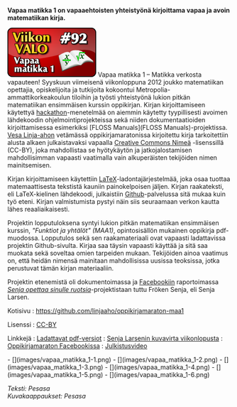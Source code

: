 <!--
Title: 2x40 Vapaa matikka 1 - Viikon VALO #92
Date: 2012/09/30
Pageimage: valo92-vapaa_matikka_1.png
Tags: Kaikki alustat,Materiaali,Tiede,Oppikirja,Opetus,Matematiikka
-->

**Vapaa matikka 1 on vapaaehtoisten yhteistyönä kirjoittama vapaa ja
avoin matematiikan kirja.**

![](images/valo92-vapaa_matikka_1.png "fig:valo92-vapaa_matikka_1.png") Vapaa
matikka 1 – Matikka verkosta vapauteen! Syyskuun viimeisenä
viikonloppuna 2012 joukko matematiikan opettajia, opiskelijoita ja
tutkijoita kokoontui Metropolia-ammattikorkeakoulun tiloihin ja työsti
yhteistyönä lukion pitkän matematiikan ensimmäisen kurssin oppikirjan.
Kirjan kirjoittamiseen käytettyä
[hackathon](http://en.wikipedia.org/wiki/Hackathon)-menetelmää on
aiemmin käytetty tyypillisesti avoimen lähdekoodin
ohjelmointiprojekteissa sekä niiden dokumentaatioiden kirjoittamisessa
esimerkiksi [FLOSS Manuals](FLOSS Manuals)-projektissa. [Vesa
Linja-ahon](http://linja-aho.blogspot.com) vetämässä
oppikirjamaratonissa kirjoitettu kirja tarkoitettiin alusta alkaen
julkaistavaksi vapaalla [Creative Commons
Nimeä](http://creativecommons.org/licenses/by/3.0/legalcode)
-lisenssillä (CC-BY), joka mahdollistaa se hyötykäytön ja
jatkojalostamisen mahdollisimman vapaasti vaatimalla vain alkuperäisten
tekijöiden nimen mainitsemisen.

Kirjan kirjoittamiseen käytettiin
[LaTeX](http://fi.wikipedia.org/wiki/Latex)-ladontajärjestelmää, joka
osaa tuottaa matemaattisesta tekstistä kauniin painokelpoisen jäljen.
Kirjan raakateksti, eli LaTeX-kielinen lähdekoodi, julkaistiin
[Github](https://github.com/)-palvelussa sitä mukaa kuin työ eteni.
Kirjan valmistumista pystyi näin siis seuraamaan verkon kautta lähes
reaaliaikaisesti.

Projektin lopputuloksena syntyi lukion pitkän matematiikan ensimmäisen
kurssin, *"Funktiot ja yhtälöt" (MAA1)*, opintosisällön mukainen
oppikirja pdf-muodossa. Lopputulos sekä sen raakamateriaali ovat
vapaasti ladattavissa projektin Github-sivulta. Kirjaa saa täysin
vapaasti käyttää ja sitä saa muokata sekä soveltaa omien tarpeiden
mukaan. Tekijöiden ainoa vaatimus on, että heidän nimensä mainitaan
mahdollisissa uusissa teoksissa, jotka perustuvat tämän kirjan
materiaaliin.

Projektin etenemistä oli dokumentoimassa ja
[Facebookiin](https://www.facebook.com/oppikirjamaraton) raportoimassa
*[Senja opettaa sinulle ruotsia](http://senjaopettaa.fi/)*-projektistaan
tuttu Fröken Senja, eli Senja Larsen.

Kotisivu
:   <https://github.com/linjaaho/oppikirjamaraton-maa1>

Lisenssi
:   [CC-BY](http://creativecommons.org/licenses/by/3.0/deed.fi)

Linkkejä
:   [Ladattavat
    pdf-versiot](https://github.com/linjaaho/oppikirjamaraton-maa1/downloads)
:   [Senja Larsenin kuvavirta
    viikonlopusta](http://www.flickr.com/photos/senjaopettaa/sets/72157631640938914/)
:   [Oppikirjamaraton
    Facebookissa](https://www.facebook.com/oppikirjamaraton)
:   [Julkistusvideo](http://www.youtube.com/watch?v=ThbUiky4AKA)

<div class="psgallery" markdown="1">
-   [](images/vapaa_matikka_1-1.png)
-   [](images/vapaa_matikka_1-2.png)
-   [](images/vapaa_matikka_1-3.png)
-   [](images/vapaa_matikka_1-4.png)
-   [](images/vapaa_matikka_1-5.png)
-   [](images/vapaa_matikka_1-6.png)
</div>

*Teksti: Pesasa* <br />
*Kuvakaappaukset: Pesasa*
